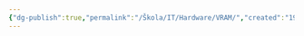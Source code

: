 ```yaml
---
{"dg-publish":true,"permalink":"/Škola/IT/Hardware/VRAM/","created":"1980-01-01T00:00:00.000+01:00","updated":"2024-03-18T08:54:52.477+01:00"}
---
```


